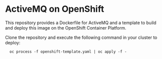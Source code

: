# ActiveMQ on OpenShift

This repository provides a Dockerfile for ActiveMQ and a template to build and deploy this image on the OpenShift Container Platform. 

Clone the repository and execute the following command in your cluster to deploy:
``` 
  oc process -f openshift-template.yaml | oc apply -f - 
``` 
